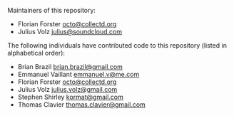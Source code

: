 Maintainers of this repository:

* Florian Forster <octo@collectd.org>
* Julius Volz <julius@soundcloud.com>

The following individuals have contributed code to this repository (listed in alphabetical order):

* Brian Brazil <brian.brazil@gmail.com>
* Emmanuel Vaillant <emmanuel.v@me.com>
* Florian Forster <octo@collectd.org>
* Julius Volz <julius.volz@gmail.com>
* Stephen Shirley <kormat@gmail.com>
* Thomas Clavier <thomas.clavier@gmail.com>
